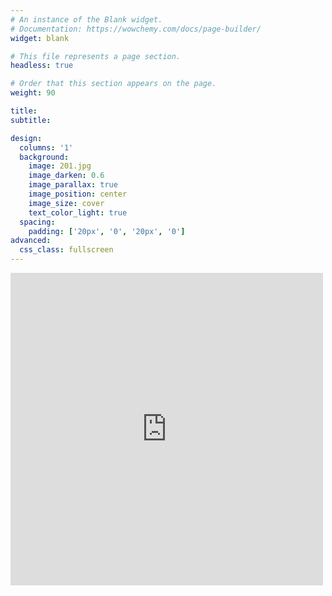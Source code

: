 ```yaml
---
# An instance of the Blank widget.
# Documentation: https://wowchemy.com/docs/page-builder/
widget: blank

# This file represents a page section.
headless: true

# Order that this section appears on the page.
weight: 90

title:
subtitle:

design:
  columns: '1'
  background:
    image: 201.jpg
    image_darken: 0.6
    image_parallax: true
    image_position: center
    image_size: cover
    text_color_light: true
  spacing:
    padding: ['20px', '0', '20px', '0']
advanced:
  css_class: fullscreen
---
```

<iframe loading="lazy" src="https://www.facebook.com/plugins/page.php?href=https%3A%2F%2Fwww.facebook.com%2FALFA-Madagascar-103852947735216&tabs=timeline,messages&width=500&height=500&small_header=false&adapt_container_width=true&hide_cover=false&show_facepile=false&appId" width="500" height="500" style="text-align:center; border:none;overflow:hidden" scrolling="no" frameborder="0" allowfullscreen="true" allow="autoplay; clipboard-write; encrypted-media; picture-in-picture; web-share"></iframe>